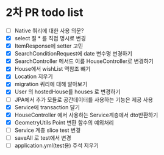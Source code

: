 # 2차 PR todo list

- [ ] Native 쿼리에 대한 사용 의문?
- [x] select 절 * 를 직접 명시로 변경
- [x] ItemResponse에 setter 고민
- [x] SearchConditionRequest에 date 변수명 변경하기
- [x] SearchController 메서드 이름 HouseController로 변경하기
- [x] House에서 wishList 역참조 뺴기
- [x] Location 지우기
- [x] migration 쿼리에 대해 알아보기
- [x] User 의 hostedHouse를 houses 로 변경하기
- [ ] JPA에서 추가 모듈로 공간데이터를 사용하는 기능은 제공 사용
- [X] Service에 transaction 달기
- [X] HouseController 에서 사용하는 Service계층에서 dto반환하기
- [X] GeometryUtils Point 변환 함수의 예외처리
- [ ] Service 계층 slice test 변경
- [ ] saveAll 로 test에서 변경
- [ ] application.yml(test용) 주석 지우기

